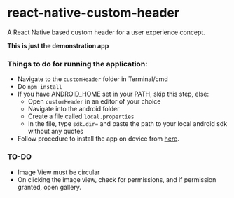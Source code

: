 # react-native-custom-header
A React Native based custom header for a user experience concept.

**This is just the demonstration app**

### Things to do for running the application:
- Navigate to the ```customHeader``` folder in Terminal/cmd
- Do ```npm install```
- If you have ANDROID_HOME set in your PATH, skip this step, else: 
  - Open ```customHeader``` in an editor of your choice
  - Navigate into the android folder
  - Create a file called ```local.properties```
  - In the file, type ```sdk.dir=``` and paste the path to your local android sdk without any quotes
- Follow procedure to install the app on device from [here](https://facebook.github.io/react-native/docs/running-on-device.html).
### TO-DO
- Image View must be circular
- On clicking the image view, check for permissions, and if permission granted, open gallery.
